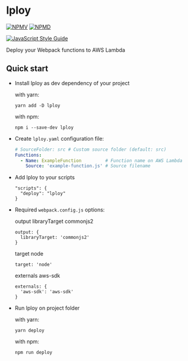 # lploy
[![NPMV](https://img.shields.io/npm/v/lploy.svg?style=flat-square)](https://npmjs.org/package/lploy)
[![NPMD](https://img.shields.io/npm/dt/lploy.svg?style=flat-square)](https://npmjs.org/package/lploy)

[![JavaScript Style Guide](https://cdn.rawgit.com/standard/standard/master/badge.svg)](https://github.com/standard/standard)

Deploy your Webpack functions to AWS Lambda

## Quick start
- Install lploy as dev dependency of your project
  
  with yarn:
  ```
  yarn add -D lploy
  ```

  with npm:
  ```
  npm i --save-dev lploy
  ```

- Create `lploy.yaml` configuration file:

  ```yaml
  # SourceFolder: src # Custom source folder (default: src)
  Functions:
    - Name: ExampleFunction         # Function name on AWS Lambda
      Source: 'example-function.js' # Source filename
  ```

- Add lploy to your scripts

  ```
  "scripts": {
    "deploy": "lploy"
  }
  ```

- Required `webpack.config.js` options:
  
  output libraryTarget commonjs2
  ```
  output: {
    libraryTarget: 'commonjs2'
  }
  ```

  target node
  ```
  target: 'node'
  ```

  externals aws-sdk
  ```
  externals: {
    'aws-sdk': 'aws-sdk'
  }
  ```

- Run lploy on project folder

  with yarn:
  ```
  yarn deploy
  ```

  with npm:
  ```
  npm run deploy
  ```
